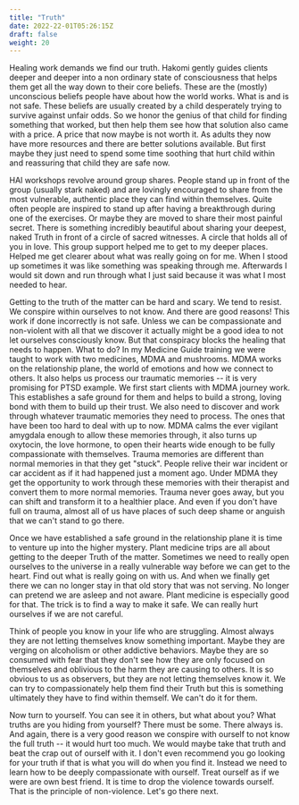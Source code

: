 ```yaml
---
title: "Truth"
date: 2022-22-01T05:26:15Z
draft: false
weight: 20
---
```

Healing work demands we find our truth. Hakomi gently guides clients deeper and deeper into a non ordinary state of consciousness that helps them get all the way down to their core beliefs. These are the (mostly) unconscious beliefs people have about how the world works. What is and is not safe. These beliefs are usually created by a child desperately trying to survive against unfair odds. So we honor the genius of that child for finding something that worked, but then help them see how that solution also came with a price. A price that now maybe is not worth it. As adults they now have more resources and there are better solutions available. But first maybe they just need to spend some time soothing that hurt child within and reassuring that child they are safe now.

HAI workshops revolve around group shares. People stand up in front of the group (usually stark naked) and are lovingly encouraged to share from the most vulnerable, authentic place they can find within themselves. Quite often people are inspired to stand up after having a breakthrough during one of the exercises. Or maybe they are moved to share their most painful secret. There is something incredibly beautiful about sharing your deepest, naked Truth in front of a circle of sacred witnesses. A circle that holds all of you in love. This group support helped me to get to my deeper places. Helped me get clearer about what was really going on for me. When I stood up sometimes it was like something was speaking through me. Afterwards I would sit down and run through what I just said because it was what I most needed to hear.

Getting to the truth of the matter can be hard and scary. We tend to resist. We conspire within ourselves to not know. And there are good reasons! This work if done incorrectly is not safe. Unless we can be compassionate and non-violent with all that we discover it actually might be a good idea to not let ourselves consciously know. But that conspiracy blocks the healing that needs to happen. What to do? In my Medicine Guide training we were taught to work with two medicines, MDMA and mushrooms. MDMA works on the relationship plane, the world of emotions and how we connect to others. It also helps us process our traumatic memories -- it is very promising for PTSD example. We first start clients with MDMA journey work. This establishes a safe ground for them and helps to build a strong, loving bond with them to build up their trust. We also need to discover and work through whatever traumatic memories they need to process. The ones that have been too hard to deal with up to now. MDMA calms the ever vigilant amygdala enough to allow these memories through, it also turns up oxytocin, the love hormone, to open their hearts wide enough to be fully compassionate with themselves. Trauma memories are different than normal memories in that they get "stuck". People relive their war incident or car accident as if it had happened just a moment ago. Under MDMA they get the opportunity to work through these memories with their therapist and convert them to more normal memories. Trauma never goes away, but you can shift and transform it to a healthier place. And even if you don't have full on trauma, almost all of us have places of such deep shame or anguish that we can't stand to go there.

Once we have established a safe ground in the relationship plane it is time to venture up into the higher mystery. Plant medicine trips are all about getting to the deeper Truth of the matter. Sometimes we need to really open ourselves to the universe in a really vulnerable way before we can get to the heart. Find out what is really going on with us. And when we finally get there we can no longer stay in that old story that was not serving. No longer can pretend we are asleep and not aware. Plant medicine is especially good for that. The trick is to find a way to make it safe. We can really hurt ourselves if we are not careful.

Think of people you know in your life who are struggling. Almost always they are not letting themselves know something important. Maybe they are verging on alcoholism or other addictive behaviors. Maybe they are so consumed with fear that they don't see how they are only focused on themselves and oblivious to the harm they are causing to others. It is so obvious to us as observers, but they are not letting themselves know it. We can try to compassionately help them find their Truth but this is something ultimately they have to find within themself.  We can't do it for them.

Now turn to yourself. You can see it in others, but what about you? What truths are you hiding from yourself? There must be some. There always is. And again, there is a very good reason we conspire with ourself to not know the full truth -- it would hurt too much. We would maybe take that truth and beat the crap out of ourself with it. I don't even recommend you go looking for your truth if that is what you will do when you find it. Instead we need to learn how to be deeply compassionate with ourself. Treat ourself as if we were are own best friend. It is time to drop the violence towards ourself. That is the principle of non-violence. Let's go there next.
